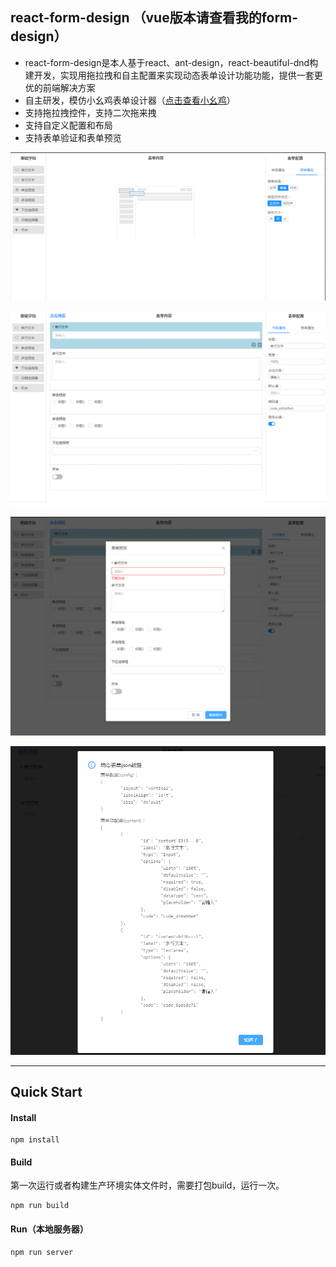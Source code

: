 <!--
 * @Author: your name
 * @Date: 2020-06-01 09:22:43
 * @LastEditTime: 2020-06-04 16:12:52
 * @LastEditors: Please set LastEditors
 * @Description: In User Settings Edit
 * @FilePath: \react-form-design\README.md
--> 



## react-form-design （vue版本请查看我的form-design）
- react-form-design是本人基于react、ant-design，react-beautiful-dnd构建开发，实现用拖拉拽和自主配置来实现动态表单设计功能功能，提供一套更优的前端解决方案
- 自主研发，模仿小幺鸡表单设计器（<a target="_blank" href="http://tools.xiaoyaoji.cn/form/#/">点击查看小幺鸡</a>）
- 支持拖拉拽控件，支持二次拖来拽
- 支持自定义配置和布局
- 支持表单验证和表单预览


![效果图](demo-screenshot/1.png)

![效果图](demo-screenshot/2.png)

![效果图](demo-screenshot/3.png)

![效果图](demo-screenshot/4.png)


----------


## Quick Start
#### Install
~~~
npm install
~~~

#### Build
第一次运行或者构建生产环境实体文件时，需要打包build，运行一次。
~~~
npm run build
~~~

#### Run（本地服务器）
~~~
npm run server
~~~



